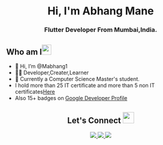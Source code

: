 <h1 align="center">Hi, I'm Abhang Mane</h1>

<h3 align="center">Flutter Developer From Mumbai,India.</h3>

<h2 align="left">Who am I<img src="https://media.giphy.com/media/pDh3IDoUswmZrqdRip/giphy.gif" height="27px" width="25px"></h2>

- 👋 Hi, I’m @Mabhang1
- 👨‍💻 Developer,Creater,Learner
- 🌱 Currently a Computer Science Master's student.
- I hold more than 25 IT certificate and more than 5 non IT certificates[Here](https://drive.google.com/drive/folders/1hRUNSXC6iXqCG3pZac5lBcHWigBPiY92?usp=drive_link)
- Also 15+ badges on [Google Developer Profile](g.dev/maneabhang)

<h2 align="center"> Let's Connect <img src="https://media.giphy.com/media/jOz35yxbuhvVQDKrce/giphy.gif" height="30px" width="30px"></h2>

<div align="center">
      <a href="https://www.linkedin.com/in/abhang-mane-55a486129/">
        <img src="https://img.shields.io/badge/LinkedIn-0077B5?style=for-the-badge&logo=linkedin&logoColor=white">
      </a>
      <a href="mailto:maneabhang271@gmail.com">
        <img src="https://img.shields.io/badge/Gmail-D14836?style=for-the-badge&logo=gmail&logoColor=white">
      </a>
      <a href="https://www.instagram.com/abhangg1/">
        <img src="https://img.shields.io/badge/Instagram-E4405F?style=for-the-badge&logo=instagram&logoColor=white">
      </a>
</div>
<!---
Mabhang1/Mabhang1 is a ✨ special ✨ repository because its `README.md` (this file) appears on your GitHub profile.
You can click the Preview link to take a look at your changes.
--->

